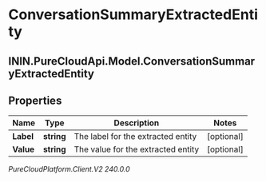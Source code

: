# ConversationSummaryExtractedEntity

## ININ.PureCloudApi.Model.ConversationSummaryExtractedEntity

## Properties

|Name | Type | Description | Notes|
|------------ | ------------- | ------------- | -------------|
| **Label** | **string** | The label for the extracted entity | [optional] |
| **Value** | **string** | The value for the extracted entity | [optional] |



_PureCloudPlatform.Client.V2 240.0.0_
